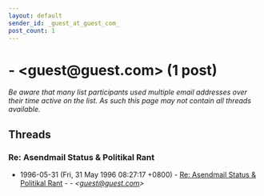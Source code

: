 ```yaml
---
layout: default
sender_id: _guest_at_guest_com_
post_count: 1
---
```


# - <guest<span>@</span>guest.com> (1 post)

_Be aware that many list participants used multiple email addresses over their time active on the list. As such this page may not contain all threads available._

## Threads

### Re: Asendmail Status & Politikal Rant
+ 1996-05-31 (Fri, 31 May 1996 08:27:17 +0800) - [Re: Asendmail Status & Politikal Rant](/archive/1996/05/3d04fcc48d5cc917168ac328e309b0200b28bd5c42f82b3306281a5d91c2c962) - _- \<guest@guest.com\>_

